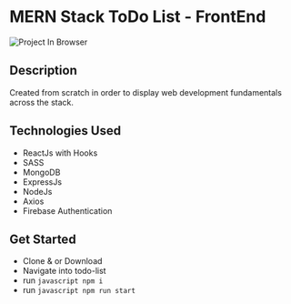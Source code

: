 # MERN Stack ToDo List - FrontEnd

![Project In Browser](https://i.imgur.com/nmho5K7.png)

## Description

Created from scratch in order to display web development fundamentals across the stack.

## Technologies Used

- ReactJs with Hooks
- SASS
- MongoDB
- ExpressJs
- NodeJs
- Axios
- Firebase Authentication

## Get Started

- Clone & or Download
- Navigate into todo-list
- run `javascript npm i`
- run `javascript npm run start`
